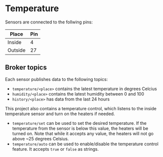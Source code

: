 # Temperature

Sensors are connected to the follwing pins:

| Place   | Pin |
| ------- | --- | 
| Inside  | 4   |
| Outside | 27  |

## Broker topics

Each sensor publishes data to the following topics:

- `temperature/<place>` contains the latest temperature in degrees Celcius
- `humidity/<place>` contains the latest humidity between 0 and 100
- `history/<place>` has data from the last 24 hours

This project also contains a temperature control, which listens to the inside temperature sensor and turn on the heaters if needed.

- `temperature/set` can be used to set the desired temperature. If the temperature from the sensor is below this value, the heaters will be turned on. Note that while it accepts any value, the heaters will not go above ~25 degrees Celsius.
- `temperature/auto` can be used to enable/disable the temperature control feature. It accepts `true` or `false` as strings.


